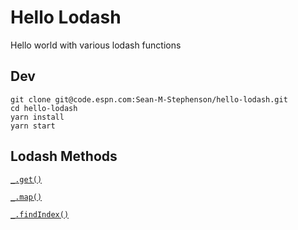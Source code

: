 # Hello Lodash

Hello world with various lodash functions

## Dev

```
git clone git@code.espn.com:Sean-M-Stephenson/hello-lodash.git
cd hello-lodash
yarn install
yarn start
```

## Lodash Methods

[`_.get()`](https://lodash.com/docs/4.17.10#get)

[`_.map()`](https://lodash.com/docs/4.17.10#map)

[`_.findIndex()`](https://lodash.com/docs/4.17.10#findIndex)

